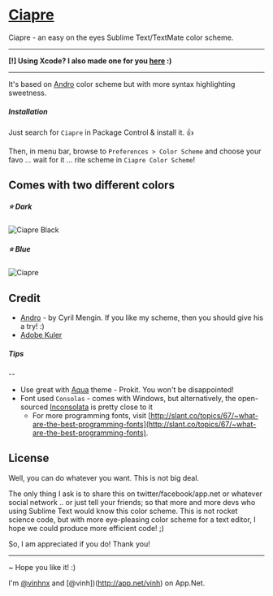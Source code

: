 # [Ciapre](https://github.com/vinhnx/Ciapre.tmTheme) #

Ciapre - an easy on the eyes Sublime Text/TextMate color scheme.

***

**[!] Using Xcode? I also made one for you [here](https://github.com/vinhnx/Ciapre-Xcode-theme) :)**

***

It's based on [Andro](https://github.com/cyrilmengin/andro) color scheme but with more syntax highlighting sweetness.

##### *Installation* #####
Just search for `Ciapre` in Package Control & install it. :+1:

Then, in menu bar, browse to `Preferences > Color Scheme` and choose your favo ... wait for it ... rite scheme in `Ciapre Color Scheme`!

## Comes with two different colors  ##

##### :star: Dark
![Ciapre Black](https://raw.github.com/vinhnx/Ciapre.tmTheme/master/screenshot/ciapredark.png)

##### :star: Blue
![Ciapre](https://raw.github.com/vinhnx/Ciapre.tmTheme/master/screenshot/ciapreblue.png)

## Credit ##

+ [Andro](https://github.com/cyrilmengin/andro) - by Cyril Mengin.
    If you like my scheme, then you should give his a try! :)
+ [Adobe Kuler](https://kuler.adobe.com/#themeID/2320307)

##### *Tips* #####
--

* Use great with [Aqua](https://github.com/cafarm/aqua-theme) theme - Prokit. You won't be disappointed!
* Font used `Consolas` - comes with Windows, but alternatively, the open-sourced [Inconsolata](http://www.levien.com/type/myfonts/inconsolata.html) is pretty close to it
    * For more programming fonts, visit [http://slant.co/topics/67/~what-are-the-best-programming-fonts](http://slant.co/topics/67/~what-are-the-best-programming-fonts).

## License ##

Well, you can do whatever you want. This is not big deal.

The only thing I ask is to share this on twitter/facebook/app.net or whatever social network .. or just tell your friends; so that more and more devs who using Sublime Text would know this color scheme. This is not rocket science code, but with more eye-pleasing color scheme for a text editor, I hope we could produce more efficient code! ;)

So, I am appreciated if you do! Thank you!


***

~ Hope you like it! :)

I'm [@vinhnx](http://twitter.com/vinhnx/) and [@vinh])(http://app.net/vinh) on App.Net.
